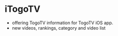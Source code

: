 # iTogoTV 

- offering TogoTV information for TogoTV iOS app.
- new videos, rankings, category and video list

